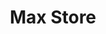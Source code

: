 ---
title: "Max Store"
url: /san-luis-potosi/max-store-calle-emiliano-zapata/
shop: Lebensmittel
---